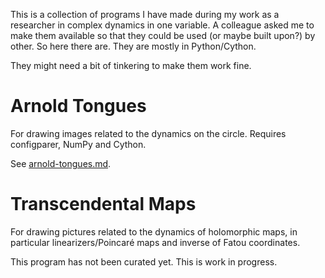 This is a collection of programs I have made during my work as a researcher in complex dynamics in one variable.
A colleague asked me to make them available so that they could be used (or maybe built upon?) by other.
So here there are.
They are mostly in Python/Cython.

They might need a bit of tinkering to make them work fine.

# Arnold Tongues

For drawing images related to the dynamics on the circle. Requires configparer, NumPy and Cython. 

See [arnold-tongues.md](./arnold-tongues.md).

# Transcendental Maps

For drawing pictures related to the dynamics of holomorphic maps, in particular linearizers/Poincar&eacute; maps and inverse of Fatou coordinates.

This program has not been curated yet. This is work in progress.


